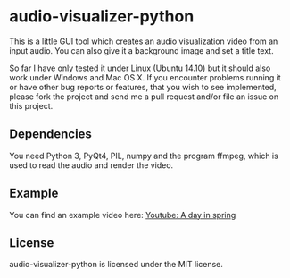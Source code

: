 audio-visualizer-python
=======================

This is a little GUI tool which creates an audio visualization video from an input audio.
You can also give it a background image and set a title text.

So far I have only tested it under Linux (Ubuntu 14.10) but it should also work under Windows and Mac OS X. If you encounter problems
running it or have other bug reports or features, that you wish to see implemented, please fork the project and send me a pull request and/or file an issue on this project.

Dependencies
------------
You need Python 3, PyQt4, PIL, numpy and the program ffmpeg, which is used to read the audio and render the video.

Example
-------
You can find an example video here:
[Youtube: A day in spring](https://www.youtube.com/watch?v=-M3jR1NuJHM)

License
-------
audio-visualizer-python is licensed under the MIT license.